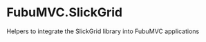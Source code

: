 FubuMVC.SlickGrid
=================

Helpers to integrate the SlickGrid library into FubuMVC applications